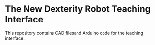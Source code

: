 # The New Dexterity Robot Teaching Interface

This repository contains CAD filesand Arduino code for the teaching interface.  
